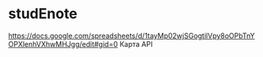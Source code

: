# studEnote
https://docs.google.com/spreadsheets/d/1tayMp02wjSGogtilVpy8oOPbTnYOPXlenhVXhwMHJgg/edit#gid=0
Карта API
